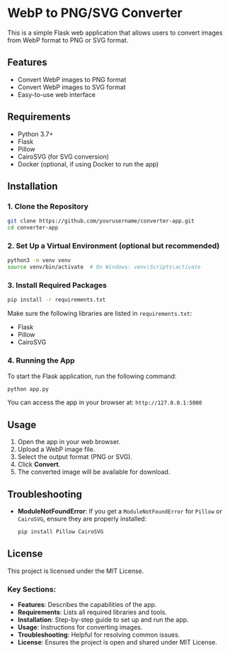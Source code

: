 # WebP to PNG/SVG Converter

This is a simple Flask web application that allows users to convert images from WebP format to PNG or SVG format.

## Features

- Convert WebP images to PNG format
- Convert WebP images to SVG format
- Easy-to-use web interface

## Requirements

- Python 3.7+
- Flask
- Pillow
- CairoSVG (for SVG conversion)
- Docker (optional, if using Docker to run the app)

## Installation

### 1. Clone the Repository

```bash
git clone https://github.com/yourusername/converter-app.git
cd converter-app
```

### 2. Set Up a Virtual Environment (optional but recommended)

```bash
python3 -m venv venv
source venv/bin/activate  # On Windows: venv\Scripts\activate
```

### 3. Install Required Packages

```bash
pip install -r requirements.txt
```

Make sure the following libraries are listed in `requirements.txt`:

- Flask
- Pillow
- CairoSVG

### 4. Running the App

To start the Flask application, run the following command:

```bash
python app.py
```

You can access the app in your browser at: `http://127.0.0.1:5000`

## Usage

1. Open the app in your web browser.
2. Upload a WebP image file.
3. Select the output format (PNG or SVG).
4. Click **Convert**.
5. The converted image will be available for download.

## Troubleshooting

- **ModuleNotFoundError**: If you get a `ModuleNotFoundError` for `Pillow` or `CairoSVG`, ensure they are properly installed:
  ```bash
  pip install Pillow CairoSVG
  ```

## License

This project is licensed under the MIT License.


### Key Sections:
- **Features**: Describes the capabilities of the app.
- **Requirements**: Lists all required libraries and tools.
- **Installation**: Step-by-step guide to set up and run the app.
- **Usage**: Instructions for converting images.
- **Troubleshooting**: Helpful for resolving common issues.
- **License**: Ensures the project is open and shared under MIT License.
